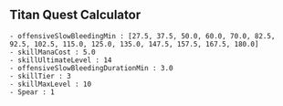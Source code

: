 ## Titan Quest Calculator

    - offensiveSlowBleedingMin : [27.5, 37.5, 50.0, 60.0, 70.0, 82.5, 92.5, 102.5, 115.0, 125.0, 135.0, 147.5, 157.5, 167.5, 180.0]
    - skillManaCost : 5.0
    - skillUltimateLevel : 14
    - offensiveSlowBleedingDurationMin : 3.0
    - skillTier : 3
    - skillMaxLevel : 10
    - Spear : 1
